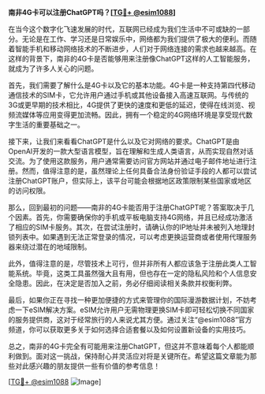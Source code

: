 **南非4G卡可以注册ChatGPT吗？[[TG💪+ @esim1088](https://t.me/s/esim1088)]**

在当今这个数字化飞速发展的时代，互联网已经成为我们生活中不可或缺的一部分。无论是在工作、学习还是日常娱乐中，网络都为我们提供了极大的便利。而随着智能手机和移动网络技术的不断进步，人们对于网络连接的需求也越来越高。在这样的背景下，南非的4G卡是否能够用来注册像ChatGPT这样的人工智能服务，就成为了许多人关心的问题。

首先，我们需要了解什么是4G卡以及它的基本功能。4G卡是一种支持第四代移动通信技术的SIM卡，它允许用户通过手机或其他设备接入高速互联网。与传统的3G或更早期的技术相比，4G提供了更快的速度和更低的延迟，使得在线浏览、视频流媒体等应用变得更加流畅。因此，拥有一个稳定的4G网络环境是享受现代数字生活的重要基础之一。

接下来，让我们来看看ChatGPT是什么以及它对网络的要求。ChatGPT是由OpenAI开发的一款大型语言模型，旨在理解和生成人类语言，从而实现自然对话交流。为了使用这款服务，用户通常需要访问官方网站并通过电子邮件地址进行注册。然而，值得注意的是，虽然理论上任何具备合法身份验证手段的人都可以尝试注册ChatGPT账户，但实际上，该平台可能会根据地区政策限制某些国家或地区的访问权限。

那么，回到最初的问题——南非的4G卡能否用于注册ChatGPT呢？答案取决于几个因素。首先，你需要确保你的手机或平板电脑支持4G网络，并且已经成功激活了相应的SIM卡服务。其次，在尝试注册时，请确认你的IP地址并未被列入地理封锁列表中。如果遇到无法正常登录的情况，可以考虑更换运营商或者使用代理服务器来绕过潜在的地域限制。

此外，值得注意的是，尽管技术上可行，但并非所有人都应该急于注册此类人工智能系统。毕竟，这类工具虽然强大且有用，但也存在一定的隐私风险和个人信息安全隐患。因此，在决定是否加入之前，务必仔细阅读相关条款并权衡利弊。

最后，如果你正在寻找一种更加便捷的方式来管理你的国际漫游数据计划，不妨考虑一下eSIM解决方案。eSIM允许用户无需物理更换SIM卡即可轻松切换不同国家的服务提供商，这对于经常旅行的人来说尤其方便。通过关注“@esim1088”官方频道，你可以获取更多关于如何选择合适套餐以及如何设置新设备的实用技巧。

总之，南非的4G卡完全有可能用来注册ChatGPT，但这并不意味着每个人都能顺利做到。面对这一挑战，保持耐心并灵活应对将是关键所在。希望这篇文章能为那些对此感兴趣的朋友提供一些有价值的参考信息！

[[TG💪+ @esim1088](https://t.me/s/esim1088) ![Image](https://i.postimg.cc/4NQfJmqS/Snipaste-2025-05-13-00-14-12.png)]